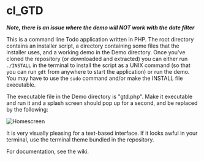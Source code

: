 # cl_GTD

**_Note, there is an issue where the demo will NOT work with the date filter_**

This is a command line Todo application written in PHP. The root directory contains an installer script, a directory containing some files that the installer uses, and a working demo in the Demo directory. Once you've cloned the repository (or downloaded and extracted) you can either run `./INSTALL` in the terminal to install the script as a UNIX command (so that you can run `gdt` from anywhere to start the application) or run the demo. You may have to use the `sudo` command and/or make the INSTALL file executable.

The executable file in the Demo directory is "gtd.php". Make it executable and run it and a splash screen should pop up for a second, and be replaced by the following: 

![Homescreen](http://www.imgjoe.com/x/homescreen.png)

It is very visually pleasing for a text-based interface. If it looks awful in your terminal, use the terminal theme bundled in the repository.

For documentation, see the wiki. 